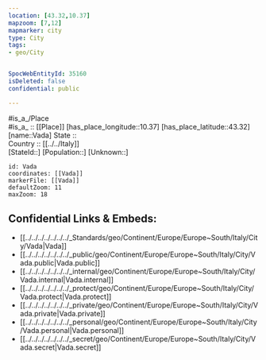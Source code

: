 ```yaml
---
location: [43.32,10.37] 
mapzoom: [7,12] 
mapmarker: city 
type: City
tags:
- geo/City


SpocWebEntityId: 35160
isDeleted: false
confidential: public

---
```

#is_a_/Place  
#is_a_ :: [[Place]] 
[has_place_longitude::10.37] 
[has_place_latitude::43.32] 
[name::Vada] 
State ::  
Country :: [[../../Italy]]  
[StateId::] 
[Population::] 
[Unknown::] 


```leaflet
id: Vada
coordinates: [[Vada]] 
markerFile: [[Vada]] 
defaultZoom: 11 
maxZoom: 18
```


## Confidential Links & Embeds: 
- [[../../../../../../../_Standards/geo/Continent/Europe/Europe~South/Italy/City/Vada|Vada]] 
- [[../../../../../../../_public/geo/Continent/Europe/Europe~South/Italy/City/Vada.public|Vada.public]] 
- [[../../../../../../../_internal/geo/Continent/Europe/Europe~South/Italy/City/Vada.internal|Vada.internal]] 
- [[../../../../../../../_protect/geo/Continent/Europe/Europe~South/Italy/City/Vada.protect|Vada.protect]] 
- [[../../../../../../../_private/geo/Continent/Europe/Europe~South/Italy/City/Vada.private|Vada.private]] 
- [[../../../../../../../_personal/geo/Continent/Europe/Europe~South/Italy/City/Vada.personal|Vada.personal]] 
- [[../../../../../../../_secret/geo/Continent/Europe/Europe~South/Italy/City/Vada.secret|Vada.secret]] 

